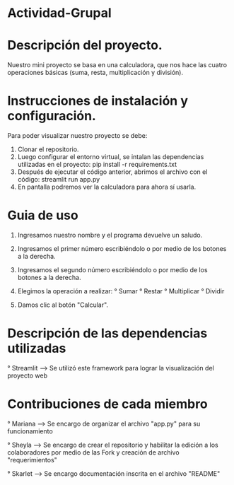 # Actividad-Grupal
# Descripción del proyecto.
Nuestro mini proyecto se basa en una calculadora, que nos hace las cuatro operaciones básicas (suma, resta, multiplicación y división).

# Instrucciones de instalación y configuración.
Para poder visualizar nuestro proyecto se debe:

1. Clonar el repositorio.
2. Luego configurar el entorno virtual, se intalan las dependencias utilizadas en el proyecto: 
    pip install -r requirements.txt
3. Después de ejecutar el código anterior, abrimos el archivo con el código: streamlit run app.py
4. En pantalla podremos ver la calculadora para ahora sí usarla.

# Guia de uso 
1. Ingresamos nuestro nombre y el programa devuelve un saludo.
2. Ingresamos el primer número escribiéndolo o por medio de los botones a la derecha.
3. Ingresamos el segundo número escribiéndolo o por medio de los botones a la derecha.
4. Elegimos la operación a realizar:
    ° Sumar
    ° Restar
    ° Multiplicar
    ° Dividir

5. Damos clic al botón "Calcular".

# Descripción de las dependencias utilizadas
° Streamlit --> Se utilizó este framework para lograr la visualización del proyecto web 


# Contribuciones de cada miembro
° Mariana --> Se encargo de organizar el archivo "app.py" para su funcionamiento  

° Sheyla --> Se encargo de crear el repositorio y habilitar la edición a los colaboradores por medio de las Fork y creación de archivo "requerimientos"

° Skarlet --> Se encargo documentación inscrita en el archivo "README" 
